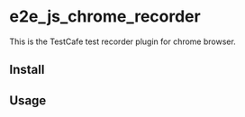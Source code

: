 # e2e_js_chrome_recorder

This is the TestCafe test recorder plugin for chrome browser.

## Install


## Usage

